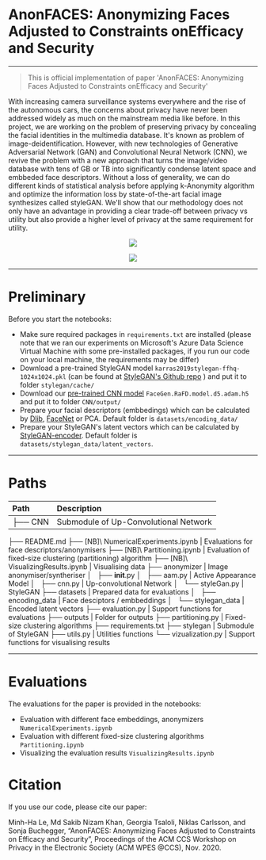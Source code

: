 # AnonFACES: Anonymizing Faces Adjusted to Constraints onEfficacy and Security

---

> This is official implementation of paper 'AnonFACES: Anonymizing Faces Adjusted to Constraints onEfficacy and Security'


With increasing camera surveillance systems everywhere and the rise of the autonomous cars, the concerns about privacy have never been addressed widely as much on the mainstream media like before. In this project, we are working on the problem of preserving privacy by concealing the facial identities in the multimedia database. It's known as problem of image-deidentification. However, with new technologies of Generative Adversarial Network (GAN) and Convolutional Neural Network (CNN), we revive the problem with a new approach that turns the image/video database with tens of GB or TB into significantly condense latent space and embbeded face descriptors. Without a loss of generality, we can do different kinds of statistical analysis before applying k-Anonymity algorithm and optimize the information loss by state-of-the-art facial image synthesizes called styleGAN. We'll show that our methodology does not only have an advantage in providing a clear trade-off between privacy vs utility but also provide a higher level of privacy at the same requirement for utility. 
<p align='center'>
  <img src='https://github.com/minha12/image-deidentification/blob/minhha/clustering/evaluation/img/cluster.png'>
</p>  
<p align='center'>
  <img src='https://github.com/minha12/image-deidentification/blob/minhha/clustering/evaluation/img/fakeid.png'>
</p>

---

# Preliminary
Before you start the notebooks:
- Make sure required packages in ```requirements.txt``` are installed (please note that we ran our experiments on Microsoft's Azure Data Science Virtual Machine with some pre-installed packages, if you run our code on your local machine, the requirements may be differ)
- Download a pre-trained StyleGAN model ```karras2019stylegan-ffhq-1024x1024.pkl``` (can be found at [StyleGAN's Github repo](https://github.com/NVlabs/stylegan) ) and put it to folder ```stylegan/cache/```
- Download our [pre-trained CNN model](https://drive.google.com/file/d/1EhaiYQ0uWPPkmglnwjUNX_m6WU92z_bL/view?usp=sharing) ```FaceGen.RaFD.model.d5.adam.h5``` and put it to folder ```CNN/output/```
- Prepare your facial descriptors (embbedings) which can be calculated by [Dlib](http://dlib.net), [FaceNet](https://github.com/davidsandberg/facenet) or PCA. Default folder is ```datasets/encoding_data/```  
- Prepare your StyleGAN's latent vectors which can be calculated by [StyleGAN-encoder](https://github.com/Puzer/stylegan-encoder). Default folder is ```datasets/stylegan_data/latent_vectors```. 

---
# Paths


|Path | Description
| :--- | :---
├── CNN | Submodule of Up-Convolutional Network
├── README.md
├── [NB]\ NumericalExperiments.ipynb | Evaluations for face descriptors/anonymisers
├── [NB]\ Partitioning.ipynb | Evaluation of fixed-size clustering (partitioning) algorithm
├── [NB]\ VisualizingResults.ipynb | Visualising data
├── anonymizer | Image anonymiser/syntheriser
│   ├── __init__.py
│   ├── aam.py | Active Appearance Model 
│   ├── cnn.py | Up-convolutional Network
│   └── styleGan.py | StyleGAN
├── datasets | Prepared data for evaluations
│   ├── encoding_data | Face desciptors / embbeddings
│   └── stylegan_data | Encoded latent vectors
├── evaluation.py | Support functions for evaluations
├── outputs | Folder for outputs
├── partitioning.py | Fixed-size clustering algorithms
├── requirements.txt
├── stylegan | Submodule of StyleGAN
├── utils.py | Utilities functions
└── vizualization.py | Support functions for visualising results


---
# Evaluations

The evaluations for the paper is provided in the notebooks:
- Evaluation with different face embeddings, anonymizers ```NumericalExperiments.ipynb```
- Evaluation with different fixed-size clustering algorithms ```Partitioning.ipynb```
- Visualizing the evaluation results ```VisualizingResults.ipynb```

# Citation

If you use our code, please cite our paper:

Minh-Ha Le, Md Sakib Nizam Khan, Georgia Tsaloli, Niklas Carlsson, and Sonja Buchegger, “AnonFACES: Anonymizing Faces Adjusted to Constraints on Efficacy and Security”, Proceedings of the ACM CCS Workshop on Privacy in the Electronic Society (ACM WPES @CCS), Nov. 2020.
